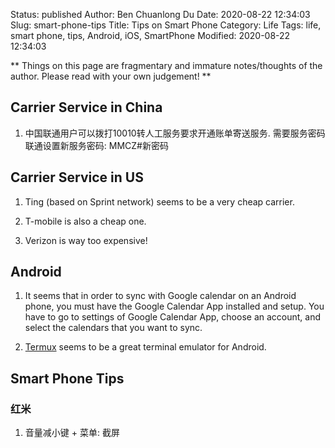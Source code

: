 Status: published
Author: Ben Chuanlong Du
Date: 2020-08-22 12:34:03
Slug: smart-phone-tips
Title: Tips on Smart Phone
Category: Life
Tags: life, smart phone, tips, Android, iOS, SmartPhone
Modified: 2020-08-22 12:34:03

**
Things on this page are fragmentary and immature notes/thoughts of the author. 
Please read with your own judgement!
**

## Carrier Service in China

1. 中国联通用户可以拨打10010转人工服务要求开通账单寄送服务. 
    需要服务密码
    联通设置新服务密码:
    MMCZ#新密码
 
## Carrier Service in US

1. Ting (based on Sprint network) seems to be a very cheap carrier.

2. T-mobile is also a cheap one.

3. Verizon is way too expensive!

## Android

1. It seems that in order to sync with Google calendar on an Android phone,
    you must have the Google Calendar App installed and setup. 
    You have to go to settings of Google Calendar App, 
    choose an account, and select the calendars that you want to sync.

2. [Termux](https://termux.com/) seems to be a great terminal emulator for Android.

## Smart Phone Tips

### 红米

1. 音量减小键 + 菜单: 截屏
